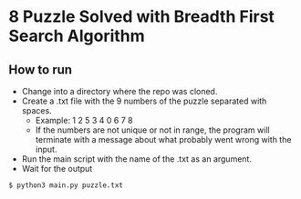 # 8 Puzzle Solved with Breadth First Search Algorithm

## How to run

* Change into a directory where the repo was cloned.
* Create a .txt file with the 9 numbers of the puzzle separated with spaces.
  * Example: 1 2 5 3 4 0 6 7 8
  * If the numbers are not unique or not in range, the program will terminate with a message about what probably went wrong with the input.
* Run the main script with the name of the .txt as an argument.
* Wait for the output

```bash
$ python3 main.py puzzle.txt
```